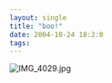 ```yaml
---
layout: single
title: "boo!"
date: 2004-10-24 18:2:0
tags: 
---
```





![IMG_4029.jpg][1]




   [1]: http://2.bp.blogspot.com/-GqD4pHc4pI8/Tn0PyMeaVpI/AAAAAAAAAIU/S8pub3Zd_6w/s320/IMG_4029.jpg
